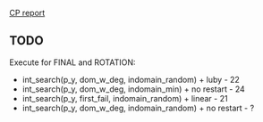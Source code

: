 [CP report](https://www.overleaf.com/6838371164jvgjbxmkkktv)


## TODO
Execute for FINAL and ROTATION: 
- int_search(p_y, dom_w_deg, indomain_random) + luby - 22
- int_search(p_y, dom_w_deg, indomain_min) + no restart - 24 
- int_search(p_y, first_fail, indomain_random) + linear - 21
- int_search(p_y, dom_w_deg, indomain_random) + no restart  - ?